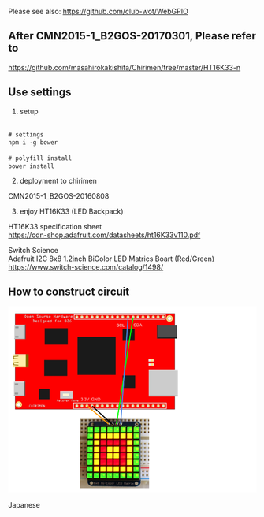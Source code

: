 Please see also: https://github.com/club-wot/WebGPIO

## After CMN2015-1_B2GOS-20170301, Please refer to

https://github.com/masahirokakishita/Chirimen/tree/master/HT16K33-n


## Use settings

 1. setup

```

# settings
npm i -g bower

# polyfill install
bower install

```

 2. deployment to chirimen

CMN2015-1_B2GOS-20160808

 3. enjoy HT16K33 (LED Backpack)

HT16K33 specification sheet<br>
https://cdn-shop.adafruit.com/datasheets/ht16K33v110.pdf

Switch Science<br>
Adafruit I2C 8x8 1.2inch BiColor LED Matrics Boart (Red/Green)<br>
https://www.switch-science.com/catalog/1498/

## How to construct circuit

<img src="./8x8BiColorLEC.png" />

Japanese



